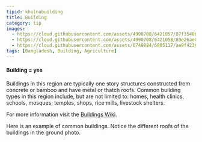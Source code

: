 ```yaml
---
tipid: khulnabuilding
title: Building
category: tip
images:
  - https://cloud.githubusercontent.com/assets/4990708/6421057/87f35406-be99-11e4-9e9d-d35a60a931ad.PNG
  - https://cloud.githubusercontent.com/assets/4990708/6421058/89e26ae0-be99-11e4-94fb-7cb54a5c28b8.PNG
  - https://cloud.githubusercontent.com/assets/6749884/6805117/ae9f4236-d217-11e4-8ab7-703c367631fd.jpg
tags: [Bangladesh, Building, Agriculture]
---
```


#### Building = yes

Buildings in this region are typically one story structures constructed from concrete or bamboo and have metal or thatch roofs. Common building types in this region include, but are not limited to: homes, health clinics, schools, mosques, temples, shops, rice mills, livestock shelters.

For more information visit the <a href="http://wiki.openstreetmap.org/wiki/Buildings" target="_blank">Buildings Wiki</a>.

Here is an example of common buildings. Notice the different roofs of the buildings in the ground photo.
